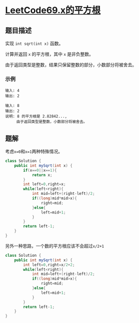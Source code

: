 # [LeetCode69.x的平方根](https://leetcode-cn.com/problems/sqrtx/)
## 题目描述
实现 `int sqrt(int x)` 函数。

计算并返回 `x` 的平方根，其中 `x` 是非负整数。

由于返回类型是整数，结果只保留整数的部分，小数部分将被舍去。

### 示例
```
输入: 4
输出: 2
```
```
输入: 8
输出: 2
说明: 8 的平方根是 2.82842..., 
     由于返回类型是整数，小数部分将被舍去。
```
## 题解
考虑`x=0`和`x=1`两种特殊情况。
```java
class Solution {
    public int mySqrt(int x) {
        if(x==0||x==1){
            return x;
        }
        int left=0,right=x;
        while(left<right){
            int mid=left+(right-left)/2;
            if((long)mid*mid>x){
                right=mid;
            }else{
                left=mid+1;
            }
        }
        return left-1;
    }
}
```
另外一种思路，一个数的平方根应该不会超过`x/2+1`
```java
class Solution {
    public int mySqrt(int x) {
        int left=0,right=x/2+2;
        while(left<right){
            int mid=left+(right-left)/2;
            if((long)mid*mid>x){
                right=mid;
            }else{
                left=mid+1;
            }
        }
        return left-1;
    }
}
```

